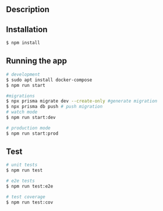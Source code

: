 

## Description


## Installation

```bash
$ npm install
```

## Running the app

```bash
# development
$ sudo apt install docker-compose
$ npm run start

#migrations
$ npx prisma migrate dev --create-only #generate migration
$ npx prisma db push # push migration
# watch mode
$ npm run start:dev

# production mode
$ npm run start:prod
```

## Test

```bash
# unit tests
$ npm run test

# e2e tests
$ npm run test:e2e

# test coverage
$ npm run test:cov
```

